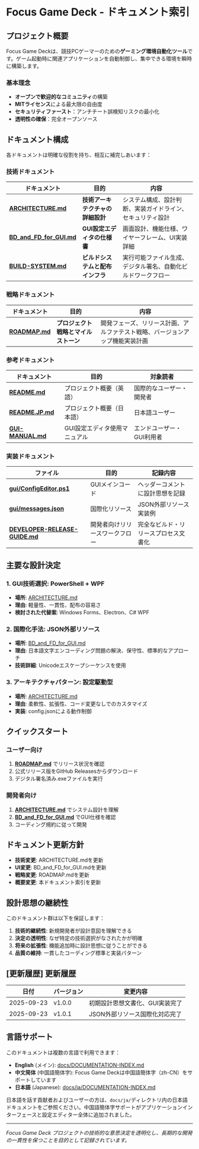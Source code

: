 # Focus Game Deck - ドキュメント索引

## プロジェクト概要

Focus Game Deckは、競技PCゲーマーのための**ゲーミング環境自動化ツール**です。ゲーム起動時に関連アプリケーションを自動制御し、集中できる環境を瞬時に構築します。

### 基本理念

- **オープンで歓迎的なコミュニティ**の構築
- **MITライセンス**による最大限の自由度
- **セキュリティファースト**：アンチチート誤検知リスクの最小化
- **透明性の確保**：完全オープンソース

## ドキュメント構成

各ドキュメントは明確な役割を持ち、相互に補完しあいます：

### 技術ドキュメント

| ドキュメント | 目的 | 内容 |
|-------------|------|------|
| **[ARCHITECTURE.md](./ARCHITECTURE.md)** | **技術アーキテクチャの詳細設計** | システム構成、設計判断、実装ガイドライン、セキュリティ設計 |
| **[BD_and_FD_for_GUI.md](./BD_and_FD_for_GUI.md)** | **GUI設定エディタの仕様書** | 画面設計、機能仕様、ワイヤーフレーム、UI実装詳細 |
| **[BUILD-SYSTEM.md](./BUILD-SYSTEM.md)** | **ビルドシステムと配布インフラ** | 実行可能ファイル生成、デジタル署名、自動化ビルドワークフロー |

### 戦略ドキュメント

| ドキュメント | 目的 | 内容 |
|-------------|------|------|
| **[ROADMAP.md](./ROADMAP.md)** | **プロジェクト戦略とマイルストーン** | 開発フェーズ、リリース計画、アルファテスト戦略、バージョンアップ機能実装計画 |

### 参考ドキュメント

| ドキュメント | 目的 | 対象読者 |
|-------------|------|----------|
| **[README.md](../README.md)** | プロジェクト概要（英語） | 国際的なユーザー・開発者 |
| **[README.JP.md](../README.JP.md)** | プロジェクト概要（日本語） | 日本語ユーザー |
| **[GUI-MANUAL.md](./GUI-MANUAL.md)** | GUI設定エディタ使用マニュアル | エンドユーザー・GUI利用者 |

### 実装ドキュメント

| ファイル | 目的 | 記録内容 |
|---------|------|----------|
| **[gui/ConfigEditor.ps1](../gui/ConfigEditor.ps1)** | GUIメインコード | ヘッダーコメントに設計思想を記録 |
| **[gui/messages.json](../gui/messages.json)** | 国際化リソース | JSON外部リソース実装例 |
| **[DEVELOPER-RELEASE-GUIDE.md](./DEVELOPER-RELEASE-GUIDE.md)** | 開発者向けリリースワークフロー | 完全なビルド・リリースプロセス文書化 |

## 主要な設計決定

### 1. **GUI技術選択: PowerShell + WPF**

- **場所**: [ARCHITECTURE.md](./ARCHITECTURE.md#gui-technology-choice-powershell--wpf)
- **理由**: 軽量性、一貫性、配布の容易さ
- **検討された代替案**: Windows Forms、Electron、C# WPF

### 2. **国際化手法: JSON外部リソース**

- **場所**: [BD_and_FD_for_GUI.md](./BD_and_FD_for_GUI.md#internationalization-method-json-external-resources)
- **理由**: 日本語文字エンコーディング問題の解決、保守性、標準的なアプローチ
- **技術詳細**: Unicodeエスケープシーケンスを使用

### 3. **アーキテクチャパターン: 設定駆動型**

- **場所**: [ARCHITECTURE.md](./ARCHITECTURE.md#configuration-management-json-configuration-file)
- **理由**: 柔軟性、拡張性、コード変更なしでのカスタマイズ
- **実装**: config.jsonによる動作制御

## クイックスタート

### ユーザー向け

1. **[ROADMAP.md](./ROADMAP.md)** でリリース状況を確認
2. 公式リリース版をGitHub Releasesからダウンロード
3. デジタル署名済み.exeファイルを実行

### 開発者向け

1. **[ARCHITECTURE.md](./ARCHITECTURE.md)** でシステム設計を理解
2. **[BD_and_FD_for_GUI.md](./BD_and_FD_for_GUI.md)** でGUI仕様を確認
3. コーディング規約に従って開発

## ドキュメント更新方針

- **技術変更**: ARCHITECTURE.mdを更新
- **UI変更**: BD_and_FD_for_GUI.mdを更新
- **戦略変更**: ROADMAP.mdを更新
- **概要変更**: 本ドキュメント索引を更新

## 設計思想の継続性

このドキュメント群は以下を保証します：

1. **技術的継続性**: 新規開発者が設計意図を理解できる
2. **決定の透明性**: なぜ特定の技術選択がなされたかが明確
3. **将来の拡張性**: 機能追加時に設計思想に従うことができる
4. **品質の維持**: 一貫したコーディング標準と実装パターン

## [更新履歴] 更新履歴

| 日付 | バージョン | 変更内容 |
|------|------------|----------|
| 2025-09-23 | v1.0.0 | 初期設計思想文書化、GUI実装完了 |
| 2025-09-23 | v1.0.1 | JSON外部リソース国際化対応完了 |

## 言語サポート

このドキュメントは複数の言語で利用できます：

- **English** (メイン): [docs/DOCUMENTATION-INDEX.md](../DOCUMENTATION-INDEX.md)
- **中文简体** (中国語簡体字): Focus Game Deckは中国語簡体字（zh-CN）をサポートしています
- **日本語** (Japanese): [docs/ja/DOCUMENTATION-INDEX.md](./DOCUMENTATION-INDEX.md)

日本語を話す貢献者およびユーザーの方は、`docs/ja/`ディレクトリ内の日本語ドキュメントをご参照ください。中国語簡体字サポートがアプリケーションインターフェースと設定エディター全体に追加されました。

---

*Focus Game Deck プロジェクトの技術的な意思決定を透明化し、長期的な開発の一貫性を保つことを目的として記録されています。*
